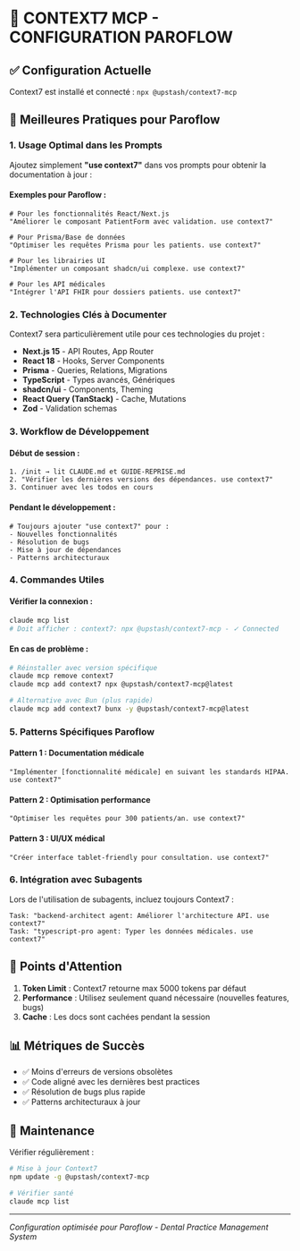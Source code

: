 # 🧠 CONTEXT7 MCP - CONFIGURATION PAROFLOW

## ✅ Configuration Actuelle
Context7 est installé et connecté : `npx @upstash/context7-mcp`

## 🎯 Meilleures Pratiques pour Paroflow

### 1. **Usage Optimal dans les Prompts**

Ajoutez simplement **"use context7"** dans vos prompts pour obtenir la documentation à jour :

#### Exemples pour Paroflow :
```
# Pour les fonctionnalités React/Next.js
"Améliorer le composant PatientForm avec validation. use context7"

# Pour Prisma/Base de données
"Optimiser les requêtes Prisma pour les patients. use context7"

# Pour les librairies UI
"Implémenter un composant shadcn/ui complexe. use context7"

# Pour les API médicales
"Intégrer l'API FHIR pour dossiers patients. use context7"
```

### 2. **Technologies Clés à Documenter**

Context7 sera particulièrement utile pour ces technologies du projet :
- **Next.js 15** - API Routes, App Router
- **React 18** - Hooks, Server Components  
- **Prisma** - Queries, Relations, Migrations
- **TypeScript** - Types avancés, Génériques
- **shadcn/ui** - Components, Theming
- **React Query (TanStack)** - Cache, Mutations
- **Zod** - Validation schemas

### 3. **Workflow de Développement**

#### Début de session :
```
1. /init → lit CLAUDE.md et GUIDE-REPRISE.md
2. "Vérifier les dernières versions des dépendances. use context7"
3. Continuer avec les todos en cours
```

#### Pendant le développement :
```
# Toujours ajouter "use context7" pour :
- Nouvelles fonctionnalités
- Résolution de bugs
- Mise à jour de dépendances
- Patterns architecturaux
```

### 4. **Commandes Utiles**

#### Vérifier la connexion :
```bash
claude mcp list
# Doit afficher : context7: npx @upstash/context7-mcp - ✓ Connected
```

#### En cas de problème :
```bash
# Réinstaller avec version spécifique
claude mcp remove context7
claude mcp add context7 npx @upstash/context7-mcp@latest

# Alternative avec Bun (plus rapide)
claude mcp add context7 bunx -y @upstash/context7-mcp@latest
```

### 5. **Patterns Spécifiques Paroflow**

#### Pattern 1 : Documentation médicale
```
"Implémenter [fonctionnalité médicale] en suivant les standards HIPAA. use context7"
```

#### Pattern 2 : Optimisation performance
```
"Optimiser les requêtes pour 300 patients/an. use context7"
```

#### Pattern 3 : UI/UX médical
```
"Créer interface tablet-friendly pour consultation. use context7"
```

### 6. **Intégration avec Subagents**

Lors de l'utilisation de subagents, incluez toujours Context7 :
```
Task: "backend-architect agent: Améliorer l'architecture API. use context7"
Task: "typescript-pro agent: Typer les données médicales. use context7"
```

## 🚨 Points d'Attention

1. **Token Limit** : Context7 retourne max 5000 tokens par défaut
2. **Performance** : Utilisez seulement quand nécessaire (nouvelles features, bugs)
3. **Cache** : Les docs sont cachées pendant la session

## 📊 Métriques de Succès

- ✅ Moins d'erreurs de versions obsolètes
- ✅ Code aligné avec les dernières best practices
- ✅ Résolution de bugs plus rapide
- ✅ Patterns architecturaux à jour

## 🔄 Maintenance

Vérifier régulièrement :
```bash
# Mise à jour Context7
npm update -g @upstash/context7-mcp

# Vérifier santé
claude mcp list
```

---
*Configuration optimisée pour Paroflow - Dental Practice Management System*